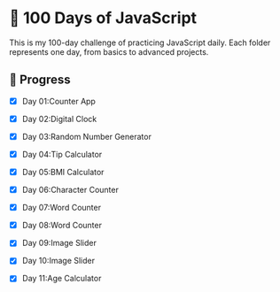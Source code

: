 # 💯 100 Days of JavaScript

This is my 100-day challenge of practicing JavaScript daily. Each folder represents one day, from basics to advanced projects.

## 🚀 Progress

- [x] Day 01:Counter App
- [x] Day 02:Digital Clock
- [x] Day 03:Random Number Generator
- [x] Day 04:Tip Calculator
- [x] Day 05:BMI Calculator
- [x] Day 06:Character Counter
- [x] Day 07:Word Counter
- [x] Day 08:Word Counter
- [x] Day 09:Image Slider
- [x] Day 10:Image Slider
- [x] Day 11:Age Calculator
      

